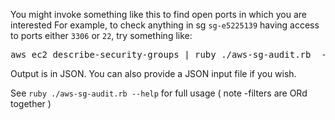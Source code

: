 
You might invoke something like this to find open ports in which you are interested
For example, to check anything in sg `sg-e5225139` having access to ports either `3306` or `22`, try something like:

<pre>
aws ec2 describe-security-groups | ruby ./aws-sg-audit.rb  -p 3306 -p 22 -g sg-e5225139
</pre>

Output is in JSON.  You can also provide a JSON input file if you wish.

See `ruby ./aws-sg-audit.rb --help` for full usage ( note -filters are ORd together )
